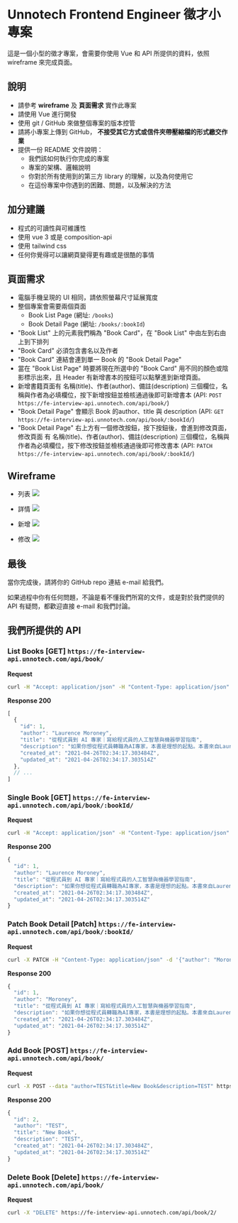 # Unnotech Frontend Engineer 徵才小專案

這是一個小型的徵才專案，會需要你使用 Vue 和 API 所提供的資料，依照 wireframe 來完成頁面。

## 說明

- 請參考 **wireframe** 及 **頁面需求** 實作此專案
- 請使用 Vue 進行開發
- 使用 git / GitHub 來做整個專案的版本控管
- 請將小專案上傳到 GitHub， **不接受其它方式或信件夾帶壓縮檔的形式繳交作業**
- 提供一份 README 文件說明：
  - 我們該如何執行你完成的專案
  - 專案的架構、邏輯說明
  - 你對於所有使用到的第三方 library 的理解，以及為何使用它
  - 在這份專案中你遇到的困難、問題，以及解決的方法

## 加分建議

- 程式的可讀性與可維護性
- 使用 vue 3 或是 composition-api
- 使用 tailwind css
- 任何你覺得可以讓網頁變得更有趣或是很酷的事情

## 頁面需求

- 電腦手機呈現的 UI 相同，請依照螢幕尺寸延展寬度
- 整個專案會需要兩個頁面
  - Book List Page (網址: `/books`)
  - Book Detail Page (網址: `/books/:bookId`)
- "Book List" 上的元素我們稱為 "Book Card"，在 "Book List" 中由左到右由上到下排列
- "Book Card" 必須包含書名以及作者
- "Book Card" 連結會連到單一 Book 的 "Book Detail Page"
- 當在 "Book List Page" 時要將現在所選中的 "Book Card" 用不同的顏色或陰影標示出來，且 Header 有新增書本的按鈕可以點擊進到新增頁面。
- 新增書籍頁面有 名稱(title)、作者(author)、備註(description) 三個欄位，名稱與作者為必填欄位，按下新增按鈕並檢核通過後即可新增書本 (API: `POST https://fe-interview-api.unnotech.com/api/book/`)
- "Book Detail Page" 會顯示 Book 的author、title 與 description (API: `GET https://fe-interview-api.unnotech.com/api/book/:bookId/`)
- "Book Detail Page" 右上方有一個修改按鈕，按下按鈕後，會進到修改頁面，修改頁面 有 名稱(title)、作者(author)、備註(description) 三個欄位，名稱與作者為必填欄位，按下修改按鈕並檢核通過後即可修改書本 (API: `PATCH https://fe-interview-api.unnotech.com/api/book/:bookId/`)

## Wireframe

- 列表
![](assets/列表.png)

- 詳情
![](assets/詳情.png)

- 新增
![](assets/新增.png)

- 修改
![](assets/修改.png)

## 最後

當你完成後，請將你的 GitHub repo 連結 e-mail 給我們。

如果過程中你有任何問題，不論是看不懂我們所寫的文件，或是對於我們提供的 API 有疑問，都歡迎直接 e-mail 和我們討論。

## 我們所提供的 API

### List Books [GET] `https://fe-interview-api.unnotech.com/api/book/`

**Request**

```bash
curl -H "Accept: application/json" -H "Content-Type: application/json" -X GET https://fe-interview-api.unnotech.com/api/book/
```

**Response 200**

```js
[
  {
    "id": 1,
    "author": "Laurence Moroney",
    "title": "從程式員到 AI 專家｜寫給程式員的人工智慧與機器學習指南",
    "description": "如果你想從程式員轉職為AI專家，本書是理想的起點。本書來自Laurence Moroney的成功AI課程，將會帶著你親自動手寫程式，讓你充滿信心地學習重要的主題，你要做的，只是用Python和它的資料表示法及陣列處理法來做實驗。  你會學到如何實作機器學習最常見的場景，包括電腦視覺、自然語言處理(NLP)，以及在web、行動設備、雲端與嵌入式等執行環境中建立序列模型。大多數的機器學習書籍在一開始都會展示大量且令人生畏的高等數學，但這本書提供實用的課程，直接帶你編寫實用的程式。",
    "created_at": "2021-04-26T02:34:17.303484Z",
    "updated_at": "2021-04-26T02:34:17.303514Z"
  },
  // ...
]
```

### Single Book [GET] `https://fe-interview-api.unnotech.com/api/book/:bookId/`

**Request**

```bash
curl -H "Accept: application/json" -H "Content-Type: application/json" -X GET https://fe-interview-api.unnotech.com/api/book/1/
```

**Response 200**

```js
{
  "id": 1,
  "author": "Laurence Moroney",
  "title": "從程式員到 AI 專家｜寫給程式員的人工智慧與機器學習指南",
  "description": "如果你想從程式員轉職為AI專家，本書是理想的起點。本書來自Laurence Moroney的成功AI課程，將會帶著你親自動手寫程式，讓你充滿信心地學習重要的主題，你要做的，只是用Python和它的資料表示法及陣列處理法來做實驗。  你會學到如何實作機器學習最常見的場景，包括電腦視覺、自然語言處理(NLP)，以及在web、行動設備、雲端與嵌入式等執行環境中建立序列模型。大多數的機器學習書籍在一開始都會展示大量且令人生畏的高等數學，但這本書提供實用的課程，直接帶你編寫實用的程式。",
  "created_at": "2021-04-26T02:34:17.303484Z",
  "updated_at": "2021-04-26T02:34:17.303514Z"
}
```

### Patch Book Detail [Patch] `https://fe-interview-api.unnotech.com/api/book/:bookId/`

**Request**

```bash
curl -X PATCH -H "Content-Type: application/json" -d '{"author": "Moroney"}' "https://fe-interview-api.unnotech.com/api/book/1"
```

**Response 200**

```js
{
  "id": 1,
  "author": "Moroney",
  "title": "從程式員到 AI 專家｜寫給程式員的人工智慧與機器學習指南",
  "description": "如果你想從程式員轉職為AI專家，本書是理想的起點。本書來自Laurence Moroney的成功AI課程，將會帶著你親自動手寫程式，讓你充滿信心地學習重要的主題，你要做的，只是用Python和它的資料表示法及陣列處理法來做實驗。  你會學到如何實作機器學習最常見的場景，包括電腦視覺、自然語言處理(NLP)，以及在web、行動設備、雲端與嵌入式等執行環境中建立序列模型。大多數的機器學習書籍在一開始都會展示大量且令人生畏的高等數學，但這本書提供實用的課程，直接帶你編寫實用的程式。",
  "created_at": "2021-04-26T02:34:17.303484Z",
  "updated_at": "2021-04-26T02:34:17.303514Z"
}
```

### Add Book [POST] `https://fe-interview-api.unnotech.com/api/book/`

**Request**

```bash
curl -X POST --data "author=TEST&title=New Book&description=TEST" https://fe-interview-api.unnotech.com/api/book/
```

**Response 200**

```js
{
  "id": 2,
  "author": "TEST",
  "title": "New Book",
  "description": "TEST",
  "created_at": "2021-04-26T02:34:17.303484Z",
  "updated_at": "2021-04-26T02:34:17.303514Z"
}
```

### Delete Book [Delete] `https://fe-interview-api.unnotech.com/api/book/`

**Request**

```bash
curl -X "DELETE" https://fe-interview-api.unnotech.com/api/book/2/
```

